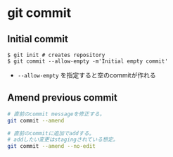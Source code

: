 # git commit

## Initial commit

```
$ git init # creates repository
$ git commit --allow-empty -m'Initial empty commit'
```

* `--allow-empty` を指定すると空のcommitが作れる


## Amend previous commit

```sh
# 直前のcommit messageを修正する。
git commit --amend

# 直前のcommitに追加でaddする。
# addしたい変更はstagingされている想定。
git commit --amend --no-edit
```
